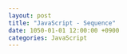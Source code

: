 ```yaml
---
layout: post
title: "JavaScript - Sequence"
date: 1050-01-01 12:00:00 +0900
categories: JavaScript
---
```


